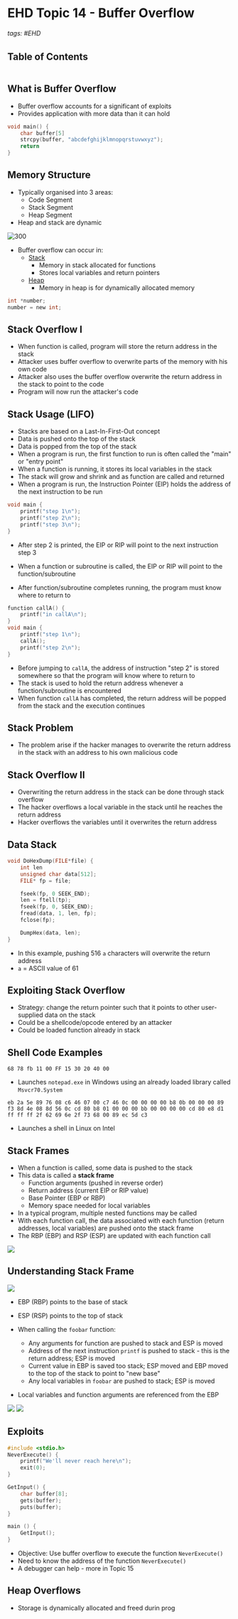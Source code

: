 # EHD Topic 14 - Buffer Overflow

###### tags: #EHD 

## Table of Contents
```toc
```

## What is Buffer Overflow
- Buffer overflow accounts for a significant of exploits
- Provides application with more data than it can hold

```c
void main() {
	char buffer[5]
	strcpy(buffer, "abcdefghijklmnopqrstuvwxyz");
	return
}
```

## Memory Structure
- Typically organised into 3 areas:
	- Code Segment
	- Stack Segment
	- Heap Segment
- Heap and stack are dynamic

![300](https://i.imgur.com/u9kgsZX.png)

- Buffer overflow can occur in:
	- <u>Stack</u>
		- Memory in stack allocated for functions
		- Stores local variables and return pointers
	- <u>Heap</u>
		- Memory in heap is for dynamically allocated memory

```c
int *number;
number = new int;
```

## Stack Overflow I
- When function is called, program will store the return address in the stack
- Attacker uses buffer overflow to overwrite parts of the memory with his own code
- Attacker also uses the buffer overflow overwrite the return address in the stack to point to the code
- Program will now run the attacker's code

## Stack Usage (LIFO)
- Stacks are based on a Last-In-First-Out concept
- Data is pushed onto the top of the stack
- Data is popped from the top of the stack
- When a program is run, the first function to run is often called the "main" or "entry point"
- When a function is running, it stores its local variables in the stack
- The stack will grow and shrink and as function are called and returned
- When a program is run, the Instruction Pointer (EIP) holds the address of the next instruction to be run

```c
void main {
	printf("step 1\n");
	printf("step 2\n");
	printf("step 3\n");
}
```

- After step 2 is printed, the EIP or RIP will point to the next instruction step 3

- When a function or subroutine is called, the EIP or RIP will point to the function/subroutine
- After function/subroutine completes running, the program must know where to return to
```c
function callA() {
	printf("in callA\n");
}
void main {
	printf("step 1\n");
	callA();
	printf("step 2\n");
}
```
- Before jumping to `callA`, the address of instruction "step 2" is stored somewhere so that the program will know where to return to 
- The stack is used to hold the return address whenever a function/subroutine is encountered
- When function `callA` has completed, the return address will be popped from the stack and the execution continues

## Stack Problem
- The problem arise if the hacker manages to overwrite the return address in the stack with an address to his own malicious code

## Stack Overflow II
- Overwriting the return address in the stack can be done through stack overflow
- The hacker overflows a local variable in the stack until he reaches the return address
- Hacker overflows the variables until it overwrites the return address

## Data Stack
```c
void DoHexDump(FILE*file) {
	int len
	unsigned char data[512];
	FILE* fp = file;

	fseek(fp, 0 SEEK_END);
	len = ftell(tp);
	fseek(fp, 0, SEEK_END);
	fread(data, 1, len, fp);
	fclose(fp);

	DumpHex(data, len);
}
```
- In this example, pushing 516 `a` characters will overwrite the return address
- `a` = ASCII  value of 61

## Exploiting Stack Overflow
- Strategy: change the return pointer such that it points to other user-supplied data on the stack
- Could be a shellcode/opcode entered by an attacker
- Could be loaded function already in stack

## Shell Code Examples
```
68 78 fb 11 00 FF 15 30 20 40 00
```
- Launches `notepad.exe` in Windows using an already loaded library called `Msvcr70.System`

```
eb 2a 5e 89 76 08 c6 46 07 00 c7 46 0c 00 00 00 00 b8 0b 00 00 00 89 f3 8d 4e 08 8d 56 0c cd 80 b8 01 00 00 00 bb 00 00 00 00 cd 80 e8 d1 ff ff ff 2f 62 69 6e 2f 73 68 00 89 ec 5d c3
```
- Launches a shell in Linux on Intel

## Stack Frames
- When a function is called, some data is pushed to the stack
- This data is called a **stack frame**
	- Function arguments (pushed in reverse order)
	- Return address (current EIP or RIP value)
	- Base Pointer (EBP or RBP) 
	- Memory space needed for local variables
- In a typical program, multiple nested functions may be called
- With each function call, the data associated with each function (return addresses, local variables) are pushed onto the stack frame
- The RBP (EBP) and RSP (ESP) are updated with each function call

![](https://i.imgur.com/Q1EL3Zb.png)

## Understanding Stack Frame
![](https://i.imgur.com/ZXKXrPg.png)

- EBP (RBP) points to the base of stack
- ESP (RSP) points to the top of stack
- When calling the `foobar` function:
	- Any arguments for function are pushed to stack and ESP is moved
	- Address of the next instruction `printf` is pushed to stack - this is the return address; ESP is moved
	- Current value in EBP is saved too stack; ESP moved and EBP moved to the top of the stack to point to "new base"
	- Any local variables in `foobar` are pushed to stack; ESP is moved

- Local variables and function arguments are referenced from the EBP

![](https://i.imgur.com/ONOBNcO.png)
![](https://i.imgur.com/WVlRNs8.png)

## Exploits
```c
#include <stdio.h>
NeverExecute() {
	printf("We'll never reach here\n");
	exit(0);
}

GetInput() {
	char buffer[8];
	gets(buffer);
	puts(buffer);
}

main () {
	GetInput();
}
```
- Objective: Use buffer overflow to execute the function `NeverExecute()`
- Need to know the address of the function `NeverExecute()`
- A debugger can help - more in Topic 15

## Heap Overflows
- Storage is dynamically allocated and freed durin prog